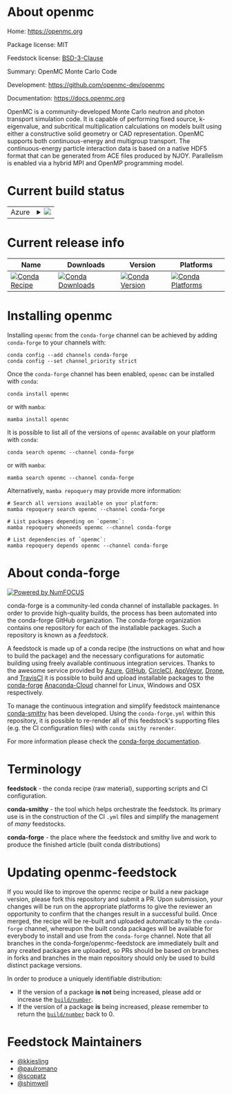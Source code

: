 About openmc
============

Home: https://openmc.org

Package license: MIT

Feedstock license: [BSD-3-Clause](https://github.com/conda-forge/openmc-feedstock/blob/main/LICENSE.txt)

Summary: OpenMC Monte Carlo Code

Development: https://github.com/openmc-dev/openmc

Documentation: https://docs.openmc.org

OpenMC is a community-developed Monte Carlo neutron and photon transport
simulation code. It is capable of performing fixed source, k-eigenvalue, and
subcritical multiplication calculations on models built using either a
constructive solid geometry or CAD representation. OpenMC supports both
continuous-energy and multigroup transport. The continuous-energy particle
interaction data is based on a native HDF5 format that can be generated from
ACE files produced by NJOY. Parallelism is enabled via a hybrid MPI and
OpenMP programming model.


Current build status
====================


<table>
    
  <tr>
    <td>Azure</td>
    <td>
      <details>
        <summary>
          <a href="https://dev.azure.com/conda-forge/feedstock-builds/_build/latest?definitionId=5658&branchName=main">
            <img src="https://dev.azure.com/conda-forge/feedstock-builds/_apis/build/status/openmc-feedstock?branchName=main">
          </a>
        </summary>
        <table>
          <thead><tr><th>Variant</th><th>Status</th></tr></thead>
          <tbody><tr>
              <td>linux_64_dagmcdagmcmpimpichnumpy1.20python3.8.____cpython</td>
              <td>
                <a href="https://dev.azure.com/conda-forge/feedstock-builds/_build/latest?definitionId=5658&branchName=main">
                  <img src="https://dev.azure.com/conda-forge/feedstock-builds/_apis/build/status/openmc-feedstock?branchName=main&jobName=linux&configuration=linux%20linux_64_dagmcdagmcmpimpichnumpy1.20python3.8.____cpython" alt="variant">
                </a>
              </td>
            </tr><tr>
              <td>linux_64_dagmcdagmcmpimpichnumpy1.20python3.9.____cpython</td>
              <td>
                <a href="https://dev.azure.com/conda-forge/feedstock-builds/_build/latest?definitionId=5658&branchName=main">
                  <img src="https://dev.azure.com/conda-forge/feedstock-builds/_apis/build/status/openmc-feedstock?branchName=main&jobName=linux&configuration=linux%20linux_64_dagmcdagmcmpimpichnumpy1.20python3.9.____cpython" alt="variant">
                </a>
              </td>
            </tr><tr>
              <td>linux_64_dagmcdagmcmpimpichnumpy1.21python3.10.____cpython</td>
              <td>
                <a href="https://dev.azure.com/conda-forge/feedstock-builds/_build/latest?definitionId=5658&branchName=main">
                  <img src="https://dev.azure.com/conda-forge/feedstock-builds/_apis/build/status/openmc-feedstock?branchName=main&jobName=linux&configuration=linux%20linux_64_dagmcdagmcmpimpichnumpy1.21python3.10.____cpython" alt="variant">
                </a>
              </td>
            </tr><tr>
              <td>linux_64_dagmcdagmcmpimpichnumpy1.23python3.11.____cpython</td>
              <td>
                <a href="https://dev.azure.com/conda-forge/feedstock-builds/_build/latest?definitionId=5658&branchName=main">
                  <img src="https://dev.azure.com/conda-forge/feedstock-builds/_apis/build/status/openmc-feedstock?branchName=main&jobName=linux&configuration=linux%20linux_64_dagmcdagmcmpimpichnumpy1.23python3.11.____cpython" alt="variant">
                </a>
              </td>
            </tr><tr>
              <td>linux_64_dagmcdagmcmpinompinumpy1.20python3.8.____cpython</td>
              <td>
                <a href="https://dev.azure.com/conda-forge/feedstock-builds/_build/latest?definitionId=5658&branchName=main">
                  <img src="https://dev.azure.com/conda-forge/feedstock-builds/_apis/build/status/openmc-feedstock?branchName=main&jobName=linux&configuration=linux%20linux_64_dagmcdagmcmpinompinumpy1.20python3.8.____cpython" alt="variant">
                </a>
              </td>
            </tr><tr>
              <td>linux_64_dagmcdagmcmpinompinumpy1.20python3.9.____cpython</td>
              <td>
                <a href="https://dev.azure.com/conda-forge/feedstock-builds/_build/latest?definitionId=5658&branchName=main">
                  <img src="https://dev.azure.com/conda-forge/feedstock-builds/_apis/build/status/openmc-feedstock?branchName=main&jobName=linux&configuration=linux%20linux_64_dagmcdagmcmpinompinumpy1.20python3.9.____cpython" alt="variant">
                </a>
              </td>
            </tr><tr>
              <td>linux_64_dagmcdagmcmpinompinumpy1.21python3.10.____cpython</td>
              <td>
                <a href="https://dev.azure.com/conda-forge/feedstock-builds/_build/latest?definitionId=5658&branchName=main">
                  <img src="https://dev.azure.com/conda-forge/feedstock-builds/_apis/build/status/openmc-feedstock?branchName=main&jobName=linux&configuration=linux%20linux_64_dagmcdagmcmpinompinumpy1.21python3.10.____cpython" alt="variant">
                </a>
              </td>
            </tr><tr>
              <td>linux_64_dagmcdagmcmpinompinumpy1.23python3.11.____cpython</td>
              <td>
                <a href="https://dev.azure.com/conda-forge/feedstock-builds/_build/latest?definitionId=5658&branchName=main">
                  <img src="https://dev.azure.com/conda-forge/feedstock-builds/_apis/build/status/openmc-feedstock?branchName=main&jobName=linux&configuration=linux%20linux_64_dagmcdagmcmpinompinumpy1.23python3.11.____cpython" alt="variant">
                </a>
              </td>
            </tr><tr>
              <td>linux_64_dagmcdagmcmpiopenmpinumpy1.20python3.8.____cpython</td>
              <td>
                <a href="https://dev.azure.com/conda-forge/feedstock-builds/_build/latest?definitionId=5658&branchName=main">
                  <img src="https://dev.azure.com/conda-forge/feedstock-builds/_apis/build/status/openmc-feedstock?branchName=main&jobName=linux&configuration=linux%20linux_64_dagmcdagmcmpiopenmpinumpy1.20python3.8.____cpython" alt="variant">
                </a>
              </td>
            </tr><tr>
              <td>linux_64_dagmcdagmcmpiopenmpinumpy1.20python3.9.____cpython</td>
              <td>
                <a href="https://dev.azure.com/conda-forge/feedstock-builds/_build/latest?definitionId=5658&branchName=main">
                  <img src="https://dev.azure.com/conda-forge/feedstock-builds/_apis/build/status/openmc-feedstock?branchName=main&jobName=linux&configuration=linux%20linux_64_dagmcdagmcmpiopenmpinumpy1.20python3.9.____cpython" alt="variant">
                </a>
              </td>
            </tr><tr>
              <td>linux_64_dagmcdagmcmpiopenmpinumpy1.21python3.10.____cpython</td>
              <td>
                <a href="https://dev.azure.com/conda-forge/feedstock-builds/_build/latest?definitionId=5658&branchName=main">
                  <img src="https://dev.azure.com/conda-forge/feedstock-builds/_apis/build/status/openmc-feedstock?branchName=main&jobName=linux&configuration=linux%20linux_64_dagmcdagmcmpiopenmpinumpy1.21python3.10.____cpython" alt="variant">
                </a>
              </td>
            </tr><tr>
              <td>linux_64_dagmcdagmcmpiopenmpinumpy1.23python3.11.____cpython</td>
              <td>
                <a href="https://dev.azure.com/conda-forge/feedstock-builds/_build/latest?definitionId=5658&branchName=main">
                  <img src="https://dev.azure.com/conda-forge/feedstock-builds/_apis/build/status/openmc-feedstock?branchName=main&jobName=linux&configuration=linux%20linux_64_dagmcdagmcmpiopenmpinumpy1.23python3.11.____cpython" alt="variant">
                </a>
              </td>
            </tr><tr>
              <td>linux_64_dagmcnodagmcmpimpichnumpy1.20python3.8.____cpython</td>
              <td>
                <a href="https://dev.azure.com/conda-forge/feedstock-builds/_build/latest?definitionId=5658&branchName=main">
                  <img src="https://dev.azure.com/conda-forge/feedstock-builds/_apis/build/status/openmc-feedstock?branchName=main&jobName=linux&configuration=linux%20linux_64_dagmcnodagmcmpimpichnumpy1.20python3.8.____cpython" alt="variant">
                </a>
              </td>
            </tr><tr>
              <td>linux_64_dagmcnodagmcmpimpichnumpy1.20python3.9.____cpython</td>
              <td>
                <a href="https://dev.azure.com/conda-forge/feedstock-builds/_build/latest?definitionId=5658&branchName=main">
                  <img src="https://dev.azure.com/conda-forge/feedstock-builds/_apis/build/status/openmc-feedstock?branchName=main&jobName=linux&configuration=linux%20linux_64_dagmcnodagmcmpimpichnumpy1.20python3.9.____cpython" alt="variant">
                </a>
              </td>
            </tr><tr>
              <td>linux_64_dagmcnodagmcmpimpichnumpy1.21python3.10.____cpython</td>
              <td>
                <a href="https://dev.azure.com/conda-forge/feedstock-builds/_build/latest?definitionId=5658&branchName=main">
                  <img src="https://dev.azure.com/conda-forge/feedstock-builds/_apis/build/status/openmc-feedstock?branchName=main&jobName=linux&configuration=linux%20linux_64_dagmcnodagmcmpimpichnumpy1.21python3.10.____cpython" alt="variant">
                </a>
              </td>
            </tr><tr>
              <td>linux_64_dagmcnodagmcmpimpichnumpy1.23python3.11.____cpython</td>
              <td>
                <a href="https://dev.azure.com/conda-forge/feedstock-builds/_build/latest?definitionId=5658&branchName=main">
                  <img src="https://dev.azure.com/conda-forge/feedstock-builds/_apis/build/status/openmc-feedstock?branchName=main&jobName=linux&configuration=linux%20linux_64_dagmcnodagmcmpimpichnumpy1.23python3.11.____cpython" alt="variant">
                </a>
              </td>
            </tr><tr>
              <td>linux_64_dagmcnodagmcmpinompinumpy1.20python3.8.____cpython</td>
              <td>
                <a href="https://dev.azure.com/conda-forge/feedstock-builds/_build/latest?definitionId=5658&branchName=main">
                  <img src="https://dev.azure.com/conda-forge/feedstock-builds/_apis/build/status/openmc-feedstock?branchName=main&jobName=linux&configuration=linux%20linux_64_dagmcnodagmcmpinompinumpy1.20python3.8.____cpython" alt="variant">
                </a>
              </td>
            </tr><tr>
              <td>linux_64_dagmcnodagmcmpinompinumpy1.20python3.9.____cpython</td>
              <td>
                <a href="https://dev.azure.com/conda-forge/feedstock-builds/_build/latest?definitionId=5658&branchName=main">
                  <img src="https://dev.azure.com/conda-forge/feedstock-builds/_apis/build/status/openmc-feedstock?branchName=main&jobName=linux&configuration=linux%20linux_64_dagmcnodagmcmpinompinumpy1.20python3.9.____cpython" alt="variant">
                </a>
              </td>
            </tr><tr>
              <td>linux_64_dagmcnodagmcmpinompinumpy1.21python3.10.____cpython</td>
              <td>
                <a href="https://dev.azure.com/conda-forge/feedstock-builds/_build/latest?definitionId=5658&branchName=main">
                  <img src="https://dev.azure.com/conda-forge/feedstock-builds/_apis/build/status/openmc-feedstock?branchName=main&jobName=linux&configuration=linux%20linux_64_dagmcnodagmcmpinompinumpy1.21python3.10.____cpython" alt="variant">
                </a>
              </td>
            </tr><tr>
              <td>linux_64_dagmcnodagmcmpinompinumpy1.23python3.11.____cpython</td>
              <td>
                <a href="https://dev.azure.com/conda-forge/feedstock-builds/_build/latest?definitionId=5658&branchName=main">
                  <img src="https://dev.azure.com/conda-forge/feedstock-builds/_apis/build/status/openmc-feedstock?branchName=main&jobName=linux&configuration=linux%20linux_64_dagmcnodagmcmpinompinumpy1.23python3.11.____cpython" alt="variant">
                </a>
              </td>
            </tr><tr>
              <td>linux_64_dagmcnodagmcmpiopenmpinumpy1.20python3.8.____cpython</td>
              <td>
                <a href="https://dev.azure.com/conda-forge/feedstock-builds/_build/latest?definitionId=5658&branchName=main">
                  <img src="https://dev.azure.com/conda-forge/feedstock-builds/_apis/build/status/openmc-feedstock?branchName=main&jobName=linux&configuration=linux%20linux_64_dagmcnodagmcmpiopenmpinumpy1.20python3.8.____cpython" alt="variant">
                </a>
              </td>
            </tr><tr>
              <td>linux_64_dagmcnodagmcmpiopenmpinumpy1.20python3.9.____cpython</td>
              <td>
                <a href="https://dev.azure.com/conda-forge/feedstock-builds/_build/latest?definitionId=5658&branchName=main">
                  <img src="https://dev.azure.com/conda-forge/feedstock-builds/_apis/build/status/openmc-feedstock?branchName=main&jobName=linux&configuration=linux%20linux_64_dagmcnodagmcmpiopenmpinumpy1.20python3.9.____cpython" alt="variant">
                </a>
              </td>
            </tr><tr>
              <td>linux_64_dagmcnodagmcmpiopenmpinumpy1.21python3.10.____cpython</td>
              <td>
                <a href="https://dev.azure.com/conda-forge/feedstock-builds/_build/latest?definitionId=5658&branchName=main">
                  <img src="https://dev.azure.com/conda-forge/feedstock-builds/_apis/build/status/openmc-feedstock?branchName=main&jobName=linux&configuration=linux%20linux_64_dagmcnodagmcmpiopenmpinumpy1.21python3.10.____cpython" alt="variant">
                </a>
              </td>
            </tr><tr>
              <td>linux_64_dagmcnodagmcmpiopenmpinumpy1.23python3.11.____cpython</td>
              <td>
                <a href="https://dev.azure.com/conda-forge/feedstock-builds/_build/latest?definitionId=5658&branchName=main">
                  <img src="https://dev.azure.com/conda-forge/feedstock-builds/_apis/build/status/openmc-feedstock?branchName=main&jobName=linux&configuration=linux%20linux_64_dagmcnodagmcmpiopenmpinumpy1.23python3.11.____cpython" alt="variant">
                </a>
              </td>
            </tr><tr>
              <td>osx_64_dagmcdagmcmpimpichnumpy1.20python3.8.____cpython</td>
              <td>
                <a href="https://dev.azure.com/conda-forge/feedstock-builds/_build/latest?definitionId=5658&branchName=main">
                  <img src="https://dev.azure.com/conda-forge/feedstock-builds/_apis/build/status/openmc-feedstock?branchName=main&jobName=osx&configuration=osx%20osx_64_dagmcdagmcmpimpichnumpy1.20python3.8.____cpython" alt="variant">
                </a>
              </td>
            </tr><tr>
              <td>osx_64_dagmcdagmcmpimpichnumpy1.20python3.9.____cpython</td>
              <td>
                <a href="https://dev.azure.com/conda-forge/feedstock-builds/_build/latest?definitionId=5658&branchName=main">
                  <img src="https://dev.azure.com/conda-forge/feedstock-builds/_apis/build/status/openmc-feedstock?branchName=main&jobName=osx&configuration=osx%20osx_64_dagmcdagmcmpimpichnumpy1.20python3.9.____cpython" alt="variant">
                </a>
              </td>
            </tr><tr>
              <td>osx_64_dagmcdagmcmpimpichnumpy1.21python3.10.____cpython</td>
              <td>
                <a href="https://dev.azure.com/conda-forge/feedstock-builds/_build/latest?definitionId=5658&branchName=main">
                  <img src="https://dev.azure.com/conda-forge/feedstock-builds/_apis/build/status/openmc-feedstock?branchName=main&jobName=osx&configuration=osx%20osx_64_dagmcdagmcmpimpichnumpy1.21python3.10.____cpython" alt="variant">
                </a>
              </td>
            </tr><tr>
              <td>osx_64_dagmcdagmcmpimpichnumpy1.23python3.11.____cpython</td>
              <td>
                <a href="https://dev.azure.com/conda-forge/feedstock-builds/_build/latest?definitionId=5658&branchName=main">
                  <img src="https://dev.azure.com/conda-forge/feedstock-builds/_apis/build/status/openmc-feedstock?branchName=main&jobName=osx&configuration=osx%20osx_64_dagmcdagmcmpimpichnumpy1.23python3.11.____cpython" alt="variant">
                </a>
              </td>
            </tr><tr>
              <td>osx_64_dagmcdagmcmpinompinumpy1.20python3.8.____cpython</td>
              <td>
                <a href="https://dev.azure.com/conda-forge/feedstock-builds/_build/latest?definitionId=5658&branchName=main">
                  <img src="https://dev.azure.com/conda-forge/feedstock-builds/_apis/build/status/openmc-feedstock?branchName=main&jobName=osx&configuration=osx%20osx_64_dagmcdagmcmpinompinumpy1.20python3.8.____cpython" alt="variant">
                </a>
              </td>
            </tr><tr>
              <td>osx_64_dagmcdagmcmpinompinumpy1.20python3.9.____cpython</td>
              <td>
                <a href="https://dev.azure.com/conda-forge/feedstock-builds/_build/latest?definitionId=5658&branchName=main">
                  <img src="https://dev.azure.com/conda-forge/feedstock-builds/_apis/build/status/openmc-feedstock?branchName=main&jobName=osx&configuration=osx%20osx_64_dagmcdagmcmpinompinumpy1.20python3.9.____cpython" alt="variant">
                </a>
              </td>
            </tr><tr>
              <td>osx_64_dagmcdagmcmpinompinumpy1.21python3.10.____cpython</td>
              <td>
                <a href="https://dev.azure.com/conda-forge/feedstock-builds/_build/latest?definitionId=5658&branchName=main">
                  <img src="https://dev.azure.com/conda-forge/feedstock-builds/_apis/build/status/openmc-feedstock?branchName=main&jobName=osx&configuration=osx%20osx_64_dagmcdagmcmpinompinumpy1.21python3.10.____cpython" alt="variant">
                </a>
              </td>
            </tr><tr>
              <td>osx_64_dagmcdagmcmpinompinumpy1.23python3.11.____cpython</td>
              <td>
                <a href="https://dev.azure.com/conda-forge/feedstock-builds/_build/latest?definitionId=5658&branchName=main">
                  <img src="https://dev.azure.com/conda-forge/feedstock-builds/_apis/build/status/openmc-feedstock?branchName=main&jobName=osx&configuration=osx%20osx_64_dagmcdagmcmpinompinumpy1.23python3.11.____cpython" alt="variant">
                </a>
              </td>
            </tr><tr>
              <td>osx_64_dagmcdagmcmpiopenmpinumpy1.20python3.8.____cpython</td>
              <td>
                <a href="https://dev.azure.com/conda-forge/feedstock-builds/_build/latest?definitionId=5658&branchName=main">
                  <img src="https://dev.azure.com/conda-forge/feedstock-builds/_apis/build/status/openmc-feedstock?branchName=main&jobName=osx&configuration=osx%20osx_64_dagmcdagmcmpiopenmpinumpy1.20python3.8.____cpython" alt="variant">
                </a>
              </td>
            </tr><tr>
              <td>osx_64_dagmcdagmcmpiopenmpinumpy1.20python3.9.____cpython</td>
              <td>
                <a href="https://dev.azure.com/conda-forge/feedstock-builds/_build/latest?definitionId=5658&branchName=main">
                  <img src="https://dev.azure.com/conda-forge/feedstock-builds/_apis/build/status/openmc-feedstock?branchName=main&jobName=osx&configuration=osx%20osx_64_dagmcdagmcmpiopenmpinumpy1.20python3.9.____cpython" alt="variant">
                </a>
              </td>
            </tr><tr>
              <td>osx_64_dagmcdagmcmpiopenmpinumpy1.21python3.10.____cpython</td>
              <td>
                <a href="https://dev.azure.com/conda-forge/feedstock-builds/_build/latest?definitionId=5658&branchName=main">
                  <img src="https://dev.azure.com/conda-forge/feedstock-builds/_apis/build/status/openmc-feedstock?branchName=main&jobName=osx&configuration=osx%20osx_64_dagmcdagmcmpiopenmpinumpy1.21python3.10.____cpython" alt="variant">
                </a>
              </td>
            </tr><tr>
              <td>osx_64_dagmcdagmcmpiopenmpinumpy1.23python3.11.____cpython</td>
              <td>
                <a href="https://dev.azure.com/conda-forge/feedstock-builds/_build/latest?definitionId=5658&branchName=main">
                  <img src="https://dev.azure.com/conda-forge/feedstock-builds/_apis/build/status/openmc-feedstock?branchName=main&jobName=osx&configuration=osx%20osx_64_dagmcdagmcmpiopenmpinumpy1.23python3.11.____cpython" alt="variant">
                </a>
              </td>
            </tr><tr>
              <td>osx_64_dagmcnodagmcmpimpichnumpy1.20python3.8.____cpython</td>
              <td>
                <a href="https://dev.azure.com/conda-forge/feedstock-builds/_build/latest?definitionId=5658&branchName=main">
                  <img src="https://dev.azure.com/conda-forge/feedstock-builds/_apis/build/status/openmc-feedstock?branchName=main&jobName=osx&configuration=osx%20osx_64_dagmcnodagmcmpimpichnumpy1.20python3.8.____cpython" alt="variant">
                </a>
              </td>
            </tr><tr>
              <td>osx_64_dagmcnodagmcmpimpichnumpy1.20python3.9.____cpython</td>
              <td>
                <a href="https://dev.azure.com/conda-forge/feedstock-builds/_build/latest?definitionId=5658&branchName=main">
                  <img src="https://dev.azure.com/conda-forge/feedstock-builds/_apis/build/status/openmc-feedstock?branchName=main&jobName=osx&configuration=osx%20osx_64_dagmcnodagmcmpimpichnumpy1.20python3.9.____cpython" alt="variant">
                </a>
              </td>
            </tr><tr>
              <td>osx_64_dagmcnodagmcmpimpichnumpy1.21python3.10.____cpython</td>
              <td>
                <a href="https://dev.azure.com/conda-forge/feedstock-builds/_build/latest?definitionId=5658&branchName=main">
                  <img src="https://dev.azure.com/conda-forge/feedstock-builds/_apis/build/status/openmc-feedstock?branchName=main&jobName=osx&configuration=osx%20osx_64_dagmcnodagmcmpimpichnumpy1.21python3.10.____cpython" alt="variant">
                </a>
              </td>
            </tr><tr>
              <td>osx_64_dagmcnodagmcmpimpichnumpy1.23python3.11.____cpython</td>
              <td>
                <a href="https://dev.azure.com/conda-forge/feedstock-builds/_build/latest?definitionId=5658&branchName=main">
                  <img src="https://dev.azure.com/conda-forge/feedstock-builds/_apis/build/status/openmc-feedstock?branchName=main&jobName=osx&configuration=osx%20osx_64_dagmcnodagmcmpimpichnumpy1.23python3.11.____cpython" alt="variant">
                </a>
              </td>
            </tr><tr>
              <td>osx_64_dagmcnodagmcmpinompinumpy1.20python3.8.____cpython</td>
              <td>
                <a href="https://dev.azure.com/conda-forge/feedstock-builds/_build/latest?definitionId=5658&branchName=main">
                  <img src="https://dev.azure.com/conda-forge/feedstock-builds/_apis/build/status/openmc-feedstock?branchName=main&jobName=osx&configuration=osx%20osx_64_dagmcnodagmcmpinompinumpy1.20python3.8.____cpython" alt="variant">
                </a>
              </td>
            </tr><tr>
              <td>osx_64_dagmcnodagmcmpinompinumpy1.20python3.9.____cpython</td>
              <td>
                <a href="https://dev.azure.com/conda-forge/feedstock-builds/_build/latest?definitionId=5658&branchName=main">
                  <img src="https://dev.azure.com/conda-forge/feedstock-builds/_apis/build/status/openmc-feedstock?branchName=main&jobName=osx&configuration=osx%20osx_64_dagmcnodagmcmpinompinumpy1.20python3.9.____cpython" alt="variant">
                </a>
              </td>
            </tr><tr>
              <td>osx_64_dagmcnodagmcmpinompinumpy1.21python3.10.____cpython</td>
              <td>
                <a href="https://dev.azure.com/conda-forge/feedstock-builds/_build/latest?definitionId=5658&branchName=main">
                  <img src="https://dev.azure.com/conda-forge/feedstock-builds/_apis/build/status/openmc-feedstock?branchName=main&jobName=osx&configuration=osx%20osx_64_dagmcnodagmcmpinompinumpy1.21python3.10.____cpython" alt="variant">
                </a>
              </td>
            </tr><tr>
              <td>osx_64_dagmcnodagmcmpinompinumpy1.23python3.11.____cpython</td>
              <td>
                <a href="https://dev.azure.com/conda-forge/feedstock-builds/_build/latest?definitionId=5658&branchName=main">
                  <img src="https://dev.azure.com/conda-forge/feedstock-builds/_apis/build/status/openmc-feedstock?branchName=main&jobName=osx&configuration=osx%20osx_64_dagmcnodagmcmpinompinumpy1.23python3.11.____cpython" alt="variant">
                </a>
              </td>
            </tr><tr>
              <td>osx_64_dagmcnodagmcmpiopenmpinumpy1.20python3.8.____cpython</td>
              <td>
                <a href="https://dev.azure.com/conda-forge/feedstock-builds/_build/latest?definitionId=5658&branchName=main">
                  <img src="https://dev.azure.com/conda-forge/feedstock-builds/_apis/build/status/openmc-feedstock?branchName=main&jobName=osx&configuration=osx%20osx_64_dagmcnodagmcmpiopenmpinumpy1.20python3.8.____cpython" alt="variant">
                </a>
              </td>
            </tr><tr>
              <td>osx_64_dagmcnodagmcmpiopenmpinumpy1.20python3.9.____cpython</td>
              <td>
                <a href="https://dev.azure.com/conda-forge/feedstock-builds/_build/latest?definitionId=5658&branchName=main">
                  <img src="https://dev.azure.com/conda-forge/feedstock-builds/_apis/build/status/openmc-feedstock?branchName=main&jobName=osx&configuration=osx%20osx_64_dagmcnodagmcmpiopenmpinumpy1.20python3.9.____cpython" alt="variant">
                </a>
              </td>
            </tr><tr>
              <td>osx_64_dagmcnodagmcmpiopenmpinumpy1.21python3.10.____cpython</td>
              <td>
                <a href="https://dev.azure.com/conda-forge/feedstock-builds/_build/latest?definitionId=5658&branchName=main">
                  <img src="https://dev.azure.com/conda-forge/feedstock-builds/_apis/build/status/openmc-feedstock?branchName=main&jobName=osx&configuration=osx%20osx_64_dagmcnodagmcmpiopenmpinumpy1.21python3.10.____cpython" alt="variant">
                </a>
              </td>
            </tr><tr>
              <td>osx_64_dagmcnodagmcmpiopenmpinumpy1.23python3.11.____cpython</td>
              <td>
                <a href="https://dev.azure.com/conda-forge/feedstock-builds/_build/latest?definitionId=5658&branchName=main">
                  <img src="https://dev.azure.com/conda-forge/feedstock-builds/_apis/build/status/openmc-feedstock?branchName=main&jobName=osx&configuration=osx%20osx_64_dagmcnodagmcmpiopenmpinumpy1.23python3.11.____cpython" alt="variant">
                </a>
              </td>
            </tr>
          </tbody>
        </table>
      </details>
    </td>
  </tr>
</table>

Current release info
====================

| Name | Downloads | Version | Platforms |
| --- | --- | --- | --- |
| [![Conda Recipe](https://img.shields.io/badge/recipe-openmc-green.svg)](https://anaconda.org/conda-forge/openmc) | [![Conda Downloads](https://img.shields.io/conda/dn/conda-forge/openmc.svg)](https://anaconda.org/conda-forge/openmc) | [![Conda Version](https://img.shields.io/conda/vn/conda-forge/openmc.svg)](https://anaconda.org/conda-forge/openmc) | [![Conda Platforms](https://img.shields.io/conda/pn/conda-forge/openmc.svg)](https://anaconda.org/conda-forge/openmc) |

Installing openmc
=================

Installing `openmc` from the `conda-forge` channel can be achieved by adding `conda-forge` to your channels with:

```
conda config --add channels conda-forge
conda config --set channel_priority strict
```

Once the `conda-forge` channel has been enabled, `openmc` can be installed with `conda`:

```
conda install openmc
```

or with `mamba`:

```
mamba install openmc
```

It is possible to list all of the versions of `openmc` available on your platform with `conda`:

```
conda search openmc --channel conda-forge
```

or with `mamba`:

```
mamba search openmc --channel conda-forge
```

Alternatively, `mamba repoquery` may provide more information:

```
# Search all versions available on your platform:
mamba repoquery search openmc --channel conda-forge

# List packages depending on `openmc`:
mamba repoquery whoneeds openmc --channel conda-forge

# List dependencies of `openmc`:
mamba repoquery depends openmc --channel conda-forge
```


About conda-forge
=================

[![Powered by
NumFOCUS](https://img.shields.io/badge/powered%20by-NumFOCUS-orange.svg?style=flat&colorA=E1523D&colorB=007D8A)](https://numfocus.org)

conda-forge is a community-led conda channel of installable packages.
In order to provide high-quality builds, the process has been automated into the
conda-forge GitHub organization. The conda-forge organization contains one repository
for each of the installable packages. Such a repository is known as a *feedstock*.

A feedstock is made up of a conda recipe (the instructions on what and how to build
the package) and the necessary configurations for automatic building using freely
available continuous integration services. Thanks to the awesome service provided by
[Azure](https://azure.microsoft.com/en-us/services/devops/), [GitHub](https://github.com/),
[CircleCI](https://circleci.com/), [AppVeyor](https://www.appveyor.com/),
[Drone](https://cloud.drone.io/welcome), and [TravisCI](https://travis-ci.com/)
it is possible to build and upload installable packages to the
[conda-forge](https://anaconda.org/conda-forge) [Anaconda-Cloud](https://anaconda.org/)
channel for Linux, Windows and OSX respectively.

To manage the continuous integration and simplify feedstock maintenance
[conda-smithy](https://github.com/conda-forge/conda-smithy) has been developed.
Using the ``conda-forge.yml`` within this repository, it is possible to re-render all of
this feedstock's supporting files (e.g. the CI configuration files) with ``conda smithy rerender``.

For more information please check the [conda-forge documentation](https://conda-forge.org/docs/).

Terminology
===========

**feedstock** - the conda recipe (raw material), supporting scripts and CI configuration.

**conda-smithy** - the tool which helps orchestrate the feedstock.
                   Its primary use is in the construction of the CI ``.yml`` files
                   and simplify the management of *many* feedstocks.

**conda-forge** - the place where the feedstock and smithy live and work to
                  produce the finished article (built conda distributions)


Updating openmc-feedstock
=========================

If you would like to improve the openmc recipe or build a new
package version, please fork this repository and submit a PR. Upon submission,
your changes will be run on the appropriate platforms to give the reviewer an
opportunity to confirm that the changes result in a successful build. Once
merged, the recipe will be re-built and uploaded automatically to the
`conda-forge` channel, whereupon the built conda packages will be available for
everybody to install and use from the `conda-forge` channel.
Note that all branches in the conda-forge/openmc-feedstock are
immediately built and any created packages are uploaded, so PRs should be based
on branches in forks and branches in the main repository should only be used to
build distinct package versions.

In order to produce a uniquely identifiable distribution:
 * If the version of a package **is not** being increased, please add or increase
   the [``build/number``](https://docs.conda.io/projects/conda-build/en/latest/resources/define-metadata.html#build-number-and-string).
 * If the version of a package **is** being increased, please remember to return
   the [``build/number``](https://docs.conda.io/projects/conda-build/en/latest/resources/define-metadata.html#build-number-and-string)
   back to 0.

Feedstock Maintainers
=====================

* [@kkiesling](https://github.com/kkiesling/)
* [@paulromano](https://github.com/paulromano/)
* [@scopatz](https://github.com/scopatz/)
* [@shimwell](https://github.com/shimwell/)

